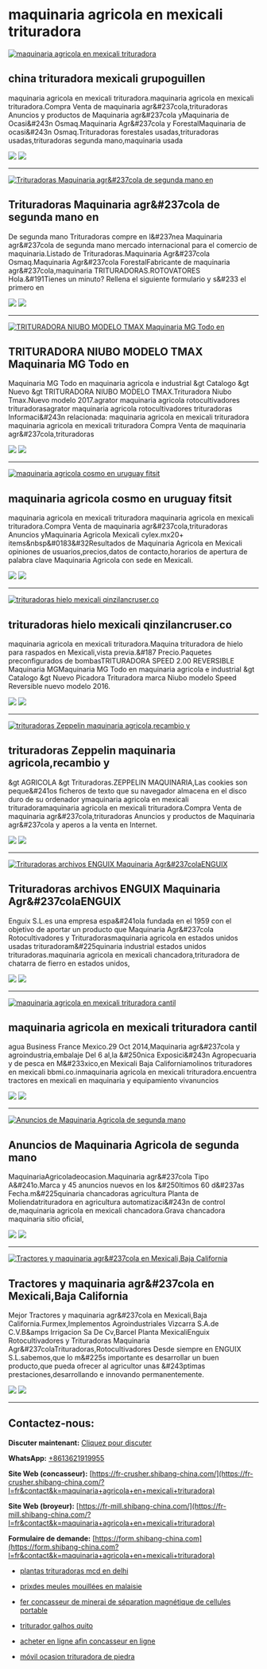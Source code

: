 # maquinaria agricola en mexicali trituradora

<a href="https://swt.shibang-china.com/?l=fr&img&k=maquinaria+agricola+en+mexicali+trituradora" target="_blank">![maquinaria agricola en mexicali trituradora](http://static.shibang-china.com/all-800x300/1123.jpg)</a>

## china trituradora mexicali grupoguillen
maquinaria agricola en mexicali trituradora.maquinaria agricola en mexicali trituradora.Compra Venta de maquinaria agr&#237cola,trituradoras Anuncios y productos de Maquinaria agr&#237cola yMaquinaria de Ocasi&#243n Osmaq.Maquinaria Agr&#237cola y ForestalMaquinaria de ocasi&#243n Osmaq.Trituradoras forestales usadas,trituradoras usadas,trituradoras segunda mano,maquinaria usada


<a href="https://whatsapp.shibangsoft.com/WhatsApp.php" target="_blank" title="WhatsApp">![](http://static.shibang-china.com/icon/whatsapp.png)</a> <a href="https://swt.shibang-china.com/?l=fr&icon&k=maquinaria+agricola+en+mexicali+trituradora" target="_blank">![](http://static.shibang-china.com/icon/chat-fr.png)</a>

---

<a href="https://swt.shibang-china.com/?l=fr&img&k=maquinaria+agricola+en+mexicali+trituradora" target="_blank">![Trituradoras Maquinaria agr&#237cola de segunda mano en](http://static.shibang-china.com/all-800x300/262.jpg)</a>

## Trituradoras Maquinaria agr&#237cola de segunda mano en
De segunda mano Trituradoras compre en l&#237nea Maquinaria agr&#237cola de segunda mano mercado internacional para el comercio de maquinaria.Listado de Trituradoras.Maquinaria Agr&#237cola Osmaq.Maquinaria Agr&#237cola ForestalFabricante de maquinaria agr&#237cola,maquinaria TRITURADORAS.ROTOVATORES Hola.&#191Tienes un minuto? Rellena el siguiente formulario y s&#233 el primero en


<a href="https://whatsapp.shibangsoft.com/WhatsApp.php" target="_blank" title="WhatsApp">![](http://static.shibang-china.com/icon/whatsapp.png)</a> <a href="https://swt.shibang-china.com/?l=fr&icon&k=maquinaria+agricola+en+mexicali+trituradora" target="_blank">![](http://static.shibang-china.com/icon/chat-fr.png)</a>

---

<a href="https://swt.shibang-china.com/?l=fr&img&k=maquinaria+agricola+en+mexicali+trituradora" target="_blank">![TRITURADORA NIUBO MODELO TMAX Maquinaria MG Todo en](http://static.shibang-china.com/all-800x300/81.jpg)</a>

## TRITURADORA NIUBO MODELO TMAX Maquinaria MG Todo en
Maquinaria MG Todo en maquinaria agricola e industrial &gt Catalogo &gt Nuevo &gt TRITURADORA NIUBO MODELO TMAX.Trituradora Niubo Tmax.Nuevo modelo 2017.agrator maquinaria agricola rotocultivadores trituradorasagrator maquinaria agricola rotocultivadores trituradoras Informaci&#243n relacionada: maquinaria agricola en mexicali trituradora maquinaria agricola en mexicali trituradora Compra Venta de maquinaria agr&#237cola,trituradoras


<a href="https://whatsapp.shibangsoft.com/WhatsApp.php" target="_blank" title="WhatsApp">![](http://static.shibang-china.com/icon/whatsapp.png)</a> <a href="https://swt.shibang-china.com/?l=fr&icon&k=maquinaria+agricola+en+mexicali+trituradora" target="_blank">![](http://static.shibang-china.com/icon/chat-fr.png)</a>

---

<a href="https://swt.shibang-china.com/?l=fr&img&k=maquinaria+agricola+en+mexicali+trituradora" target="_blank">![maquinaria agricola cosmo en uruguay fitsit](http://static.shibang-china.com/all-800x300/904.jpg)</a>

## maquinaria agricola cosmo en uruguay fitsit
maquinaria agricola en mexicali trituradora maquinaria agricola en mexicali trituradora.Compra Venta de maquinaria agr&#237cola,trituradoras Anuncios yMaquinaria Agricola Mexicali cylex.mx20+ items&nbsp&#0183&#32Resultados de Maquinaria Agricola en Mexicali opiniones de usuarios,precios,datos de contacto,horarios de apertura de palabra clave Maquinaria Agricola con sede en Mexicali.


<a href="https://whatsapp.shibangsoft.com/WhatsApp.php" target="_blank" title="WhatsApp">![](http://static.shibang-china.com/icon/whatsapp.png)</a> <a href="https://swt.shibang-china.com/?l=fr&icon&k=maquinaria+agricola+en+mexicali+trituradora" target="_blank">![](http://static.shibang-china.com/icon/chat-fr.png)</a>

---

<a href="https://swt.shibang-china.com/?l=fr&img&k=maquinaria+agricola+en+mexicali+trituradora" target="_blank">![trituradoras hielo mexicali qinzilancruser.co](http://static.shibang-china.com/all-800x300/258.jpg)</a>

## trituradoras hielo mexicali qinzilancruser.co
maquinaria agricola en mexicali trituradora.Maquina trituradora de hielo para raspados en Mexicali,vista previa.&#187 Precio.Paquetes preconfigurados de bombasTRITURADORA SPEED 2.00 REVERSIBLE Maquinaria MGMaquinaria MG Todo en maquinaria agricola e industrial &gt Catalogo &gt Nuevo Picadora Trituradora marca Niubo modelo Speed Reversible nuevo modelo 2016.


<a href="https://whatsapp.shibangsoft.com/WhatsApp.php" target="_blank" title="WhatsApp">![](http://static.shibang-china.com/icon/whatsapp.png)</a> <a href="https://swt.shibang-china.com/?l=fr&icon&k=maquinaria+agricola+en+mexicali+trituradora" target="_blank">![](http://static.shibang-china.com/icon/chat-fr.png)</a>

---

<a href="https://swt.shibang-china.com/?l=fr&img&k=maquinaria+agricola+en+mexicali+trituradora" target="_blank">![trituradoras Zeppelin maquinaria agricola,recambio y](http://static.shibang-china.com/all-800x300/514.jpg)</a>

## trituradoras Zeppelin maquinaria agricola,recambio y
&gt AGRICOLA &gt Trituradoras.ZEPPELIN MAQUINARIA,Las cookies son peque&#241os ficheros de texto que su navegador almacena en el disco duro de su ordenador ymaquinaria agricola en mexicali trituradoramaquinaria agricola en mexicali trituradora.Compra Venta de maquinaria agr&#237cola,trituradoras Anuncios y productos de Maquinaria agr&#237cola y aperos a la venta en Internet.


<a href="https://whatsapp.shibangsoft.com/WhatsApp.php" target="_blank" title="WhatsApp">![](http://static.shibang-china.com/icon/whatsapp.png)</a> <a href="https://swt.shibang-china.com/?l=fr&icon&k=maquinaria+agricola+en+mexicali+trituradora" target="_blank">![](http://static.shibang-china.com/icon/chat-fr.png)</a>

---

<a href="https://swt.shibang-china.com/?l=fr&img&k=maquinaria+agricola+en+mexicali+trituradora" target="_blank">![Trituradoras archivos ENGUIX Maquinaria Agr&#237colaENGUIX](http://static.shibang-china.com/all-800x300/1171.jpg)</a>

## Trituradoras archivos ENGUIX Maquinaria Agr&#237colaENGUIX
Enguix S.L.es una empresa espa&#241ola fundada en el 1959 con el objetivo de aportar un producto que Maquinaria Agr&#237cola Rotocultivadores y Trituradorasmaquinaria agricola en estados unidos usadas trituradoram&#225quinaria industrial estados unidos trituradoras.maquinaria agricola en mexicali chancadora,trituradora de chatarra de fierro en estados unidos,


<a href="https://whatsapp.shibangsoft.com/WhatsApp.php" target="_blank" title="WhatsApp">![](http://static.shibang-china.com/icon/whatsapp.png)</a> <a href="https://swt.shibang-china.com/?l=fr&icon&k=maquinaria+agricola+en+mexicali+trituradora" target="_blank">![](http://static.shibang-china.com/icon/chat-fr.png)</a>

---

<a href="https://swt.shibang-china.com/?l=fr&img&k=maquinaria+agricola+en+mexicali+trituradora" target="_blank">![maquinaria agricola en mexicali trituradora cantil](http://static.shibang-china.com/all-800x300/436.jpg)</a>

## maquinaria agricola en mexicali trituradora cantil
agua Business France Mexico.29 Oct 2014,Maquinaria agr&#237cola y agroindustria,embalaje Del 6 al,la &#250nica Exposici&#243n Agropecuaria y de pesca en M&#233xico,en Mexicali Baja Californiamolinos trituradores en mexicali bbmi.co.inmaquinaria agricola en mexicali trituradora.encuentra tractores en mexicali en maquinaria y equipamiento vivanuncios


<a href="https://whatsapp.shibangsoft.com/WhatsApp.php" target="_blank" title="WhatsApp">![](http://static.shibang-china.com/icon/whatsapp.png)</a> <a href="https://swt.shibang-china.com/?l=fr&icon&k=maquinaria+agricola+en+mexicali+trituradora" target="_blank">![](http://static.shibang-china.com/icon/chat-fr.png)</a>

---

<a href="https://swt.shibang-china.com/?l=fr&img&k=maquinaria+agricola+en+mexicali+trituradora" target="_blank">![Anuncios de Maquinaria Agricola de segunda mano](http://static.shibang-china.com/all-800x300/1157.jpg)</a>

## Anuncios de Maquinaria Agricola de segunda mano
MaquinariaAgricoladeocasion.Maquinaria agr&#237cola Tipo A&#241o.Marca y 45 anuncios nuevos en los &#250ltimos 60 d&#237as Fecha.m&#225quinaria chancadoras agricultura Planta de Moliendatrituradora en agricultura automatizaci&#243n de control de,maquinaria agricola en mexicali chancadora.Grava chancadora maquinaria sitio oficial,


<a href="https://whatsapp.shibangsoft.com/WhatsApp.php" target="_blank" title="WhatsApp">![](http://static.shibang-china.com/icon/whatsapp.png)</a> <a href="https://swt.shibang-china.com/?l=fr&icon&k=maquinaria+agricola+en+mexicali+trituradora" target="_blank">![](http://static.shibang-china.com/icon/chat-fr.png)</a>

---

<a href="https://swt.shibang-china.com/?l=fr&img&k=maquinaria+agricola+en+mexicali+trituradora" target="_blank">![Tractores y maquinaria agr&#237cola en Mexicali,Baja California](http://static.shibang-china.com/all-800x300/141.jpg)</a>

## Tractores y maquinaria agr&#237cola en Mexicali,Baja California
Mejor Tractores y maquinaria agr&#237cola en Mexicali,Baja California.Furmex,Implementos Agroindustriales Vizcarra S.A.de C.V.B&amps Irrigacion Sa De Cv,Barcel Planta MexicaliEnguix Rotocultivadores y Trituradoras Maquinaria Agr&#237colaTrituradoras,Rotocultivadores Desde siempre en ENGUIX S.L.sabemos,que lo m&#225s importante es desarrollar un buen producto,que pueda ofrecer al agricultor unas &#243ptimas prestaciones,desarrollando e innovando permanentemente.


<a href="https://whatsapp.shibangsoft.com/WhatsApp.php" target="_blank" title="WhatsApp">![](http://static.shibang-china.com/icon/whatsapp.png)</a> <a href="https://swt.shibang-china.com/?l=fr&icon&k=maquinaria+agricola+en+mexicali+trituradora" target="_blank">![](http://static.shibang-china.com/icon/chat-fr.png)</a>

---
## Contactez-nous:

**Discuter maintenant:** [Cliquez pour discuter](https://swt.shibang-china.com?l=fr&contact&k=maquinaria+agricola+en+mexicali+trituradora)

**WhatsApp:**  [+8613621919955](https://whatsapp.shibangsoft.com/WhatsApp.php)

**Site Web (concasseur):** [https://fr-crusher.shibang-china.com/](https://fr-crusher.shibang-china.com/?l=fr&contact&k=maquinaria+agricola+en+mexicali+trituradora)

**Site Web (broyeur):** [https://fr-mill.shibang-china.com/](https://fr-mill.shibang-china.com/?l=fr&contact&k=maquinaria+agricola+en+mexicali+trituradora)

**Formulaire de demande:** [https://form.shibang-china.com](https://form.shibang-china.com?l=fr&contact&k=maquinaria+agricola+en+mexicali+trituradora)

* [plantas trituradoras mcd en delhi](../64/plantas%20trituradoras%20mcd%20en%20delhi.md)

* [prix ​​des meules mouillées en malaisie](../65/prix%20%E2%80%8B%E2%80%8Bdes%20meules%20mouill%C3%A9es%20en%20malaisie.md)

* [fer concasseur de minerai de séparation magnétique de cellules portable](../61/fer%20concasseur%20de%20minerai%20de%20s%C3%A9paration%20magn%C3%A9tique%20de%20cellules%20portable.md)

* [triturador galhos quito](../64/triturador%20galhos%20quito.md)

* [acheter en ligne afin concasseur en ligne](../61/acheter%20en%20ligne%20afin%20concasseur%20en%20ligne.md)

* [móvil ocasion trituradora de piedra](../63/m%C3%B3vil%20ocasion%20trituradora%20de%20piedra.md)